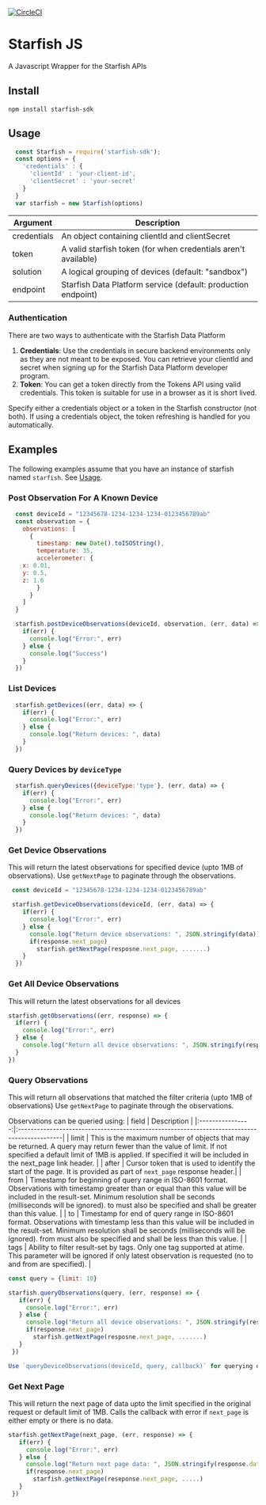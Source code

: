 [![CircleCI](https://circleci.com/gh/silverspringnetworks/starfish-js.svg?style=svg)](https://circleci.com/gh/silverspringnetworks/starfish-js)

# Starfish JS
A Javascript Wrapper for the Starfish APIs

## Install

```
npm install starfish-sdk
```

## Usage

```js
  const Starfish = require('starfish-sdk');
  const options = {
    'credentials' : {
      'clientId' : 'your-client-id',
      'clientSecret' : 'your-secret'
    }
  }
  var starfish = new Starfish(options)
```

| Argument         | Description                                                   |
| ---------------- | ------------------------------------------------------------- |
| credentials      | An object containing clientId and clientSecret                |
| token            | A valid starfish token (for when credentials aren't available)|
| solution         | A logical grouping of devices (default: "sandbox")            |
| endpoint         | Starfish Data Platform service (default: production endpoint) |


### Authentication
There are two ways to authenticate with the Starfish Data Platform

1. **Credentials**: Use the credentials in secure backend environments only as they are not meant to be exposed.  You can retrieve your clientId and secret when signing up for the Starfish Data Platform developer program.
2. **Token**: You can get a token directly from the Tokens API using valid credentials.  This token is suitable for use in a browser as it is short lived.

Specify either a credentials object or a token in the Starfish constructor (not both). If using a credentials object, the token refreshing is handled for you automatically.


## Examples
The following examples assume that you have an instance of starfish named `starfish`. See [Usage](#usage).

### Post Observation For A Known Device

```js
  const deviceId = "12345678-1234-1234-1234-0123456789ab"
  const observation = {
    observations: [
      {
        timestamp: new Date().toISOString(),
        temperature: 35,
        accelerometer: {
  	x: 0.01,
  	y: 0.5,
  	z: 1.6
        }
      }
    ]
  }

  starfish.postDeviceObservations(deviceId, observation, (err, data) => {
    if(err) {
      console.log("Error:", err)
    } else {
      console.log("Success")
    }
  })
```

### List Devices

```js
  starfish.getDevices((err, data) => {
    if(err) {
      console.log("Error:", err)
    } else {
      console.log("Return devices: ", data)
    }
  })
```

### Query Devices by `deviceType`

```js
  starfish.queryDevices({deviceType:'type'}, (err, data) => {
    if(err) {
      console.log("Error:", err)
    } else {
      console.log("Return devices: ", data)
    }
  })
```

### Get Device Observations
 This will return the latest observations for specified device (upto 1MB of observations).
 Use `getNextPage` to paginate through the observations.

```js
 const deviceId = "12345678-1234-1234-1234-0123456789ab"

 starfish.getDeviceObservations(deviceId, (err, data) => {
    if(err) {
      console.log("Error:", err)
    } else {
      console.log("Return device observations: ", JSON.stringify(data))
      if(response.next_page)
        starfish.getNextPage(resposne.next_page, .......)
    }
  })
```

### Get All Device Observations
 This will return the latest observations for all devices

 ```js
 starfish.getObservations((err, response) => {
   if(err) {
     console.log("Error:", err)
   } else {
     console.log("Return all device observations: ", JSON.stringify(response.data))
   }
 })

```
### Query Observations
 This will return all observations that matched the filter criteria (upto 1MB of observations)
 Use `getNextPage` to paginate through the observations.

 Observations can be queried using:
 | field            | Description                                                                                 |
 |:----------------:|:--------------------------------------------------------------------------------------------|
 | limit            | This is the maximum number of objects that may be returned. A query may return fewer than the value of limit. If not specified a default limit of 1MB is applied. If specified it will be included in the next_page link header. |
 | after            | Cursor token that is used to identify the start of the page. It is provided as part of `next_page` response header.|
 | from             | Timestamp for beginning of query range in ISO-8601 format. Observations with timestamp greater than or equal than this value will be included in the result-set. Minimum resolution shall be seconds (milliseconds will be ignored). to must also be specified and shall be greater than this value. |
 | to               | Timestamp for end of query range in ISO-8601 format. Observations with timestamp less than this value will be included in the result-set. Minimum resolution shall be seconds (milliseconds will be ignored). from must also be specified and shall be less than this value. |
 | tags             | Ability to filter result-set by tags. Only one tag supported at atime. This parameter will be ignored if only latest observation is requested (no to and from are specified). |

 ```js
 const query = {limit: 10}

 starfish.queryObservations(query, (err, response) => {
    if(err) {
      console.log("Error:", err)
    } else {
      console.log("Return all device observations: ", JSON.stringify(response.data))
      if(response.next_page)
        starfish.getNextPage(resposne.next_page, .......)
    }
  })

 Use `queryDeviceObservations(deviceId, query, callback)` for querying device observations.
```

### Get Next Page
 This will return the next page of data upto the limit specified in the original request or default limit of 1MB.
 Calls the callback with error if `next_page` is either empty or there is no data.

 ```js
 starfish.getNextPage(next_page, (err, response) => {
    if(err) {
      console.log("Error:", err)
    } else {
      console.log("Return next page data: ", JSON.stringify(response.data))
      if(response.next_page)
        starfish.getNextPage(reseponse.next_page, .....)
    }
  })

 ```
